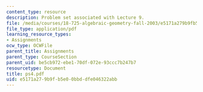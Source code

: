 ```yaml
---
content_type: resource
description: Problem set associated with Lecture 9.
file: /media/courses/18-725-algebraic-geometry-fall-2003/e5171a279b9fb5e00bbddfe046322abb_ps4.pdf
file_type: application/pdf
learning_resource_types:
- Assignments
ocw_type: OCWFile
parent_title: Assignments
parent_type: CourseSection
parent_uid: be5cb972-ebe1-70df-072e-93ccc7b247b7
resourcetype: Document
title: ps4.pdf
uid: e5171a27-9b9f-b5e0-0bbd-dfe046322abb
---
```

